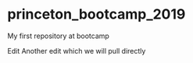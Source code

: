 # princeton_bootcamp_2019
My first repository at bootcamp

Edit
Another edit which we will pull directly

